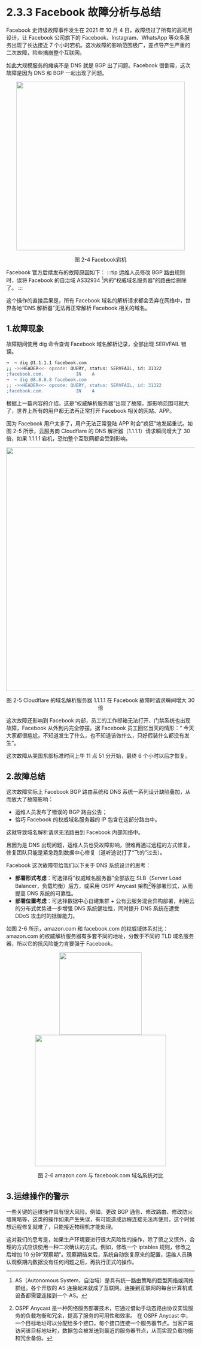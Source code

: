 # 2.3.3 Facebook 故障分析与总结

Facebook 史诗级故障事件发生在 2021 年 10 月 4 日，故障绕过了所有的高可用设计，让 Facebook 公司旗下的 Facebook、Instagram、WhatsApp 等众多服务出现了长达接近 7 个小时宕机。这次故障的影响范围极广，差点导产生严重的二次故障，险些搞崩整个互联网。

如此大规模服务的瘫痪不是 DNS 就是 BGP 出了问题。Facebook 很倒霉，这次故障是因为 DNS 和 BGP 一起出现了问题。

<div  align="center">
	<img src="../assets/facebook-404-error.jpeg" width = "450"  align=center />
	<p>图 2-4 Facebook宕机 </p>
</div>

Facebook 官方后续发布的故障原因如下：
:::tip <a/>
运维人员修改 BGP 路由规则时，误将 Facebook 的自治域 AS32934 [^1]内的“权威域名服务器”的路由给删除了。
:::

这个操作的直接后果是，所有 Facebook 域名的解析请求都会丢弃在网络中，世界各地“DNS 解析器”无法再正常解析 Facebook 相关的域名。

## 1.故障现象

故障期间使用 dig 命令查询 Facebook 域名解析记录，全部出现 SERVFAIL 错误。

```bash
➜  ~ dig @1.1.1.1 facebook.com
;; ->>HEADER<<- opcode: QUERY, status: SERVFAIL, id: 31322
;facebook.com.            IN    A
➜  ~ dig @8.8.8.8 facebook.com
;; ->>HEADER<<- opcode: QUERY, status: SERVFAIL, id: 31322
;facebook.com.            IN    A
```
根据上一篇内容的介绍，这是“权威解析服务器”出现了故障。那影响范围可就大了，世界上所有的用户都无法再正常打开 Facebook 相关的网站、APP。

因为 Facebook 用户太多了，用户无法正常登陆 APP 时会“疯狂”地发起重试。如图 2-5 所示，云服务商 Cloudflare 的 DNS 解析器（1.1.1.1）请求瞬间增大了 30 倍，如果 1.1.1.1 宕机，恐怕整个互联网都会受到影响。

<div  align="center">
	<img src="../assets/cloudflare-dns.png" width = "650"  align=center />
	<p>图 2-5 Cloudflare 的域名解析服务器 1.1.1.1 在 Facebook 故障时请求瞬间增大 30 倍 </p>
</div>

这次故障还影响到 Facebook 内部，员工的工作邮箱无法打开、门禁系统也出现故障，Facebook 从外到内完全停摆。据 Facebook 员工回忆当天的情形：“ 今天大家都很尴尬，不知道发生了什么，也不知道该做什么，只好假装什么都没有发生”。

这次故障从美国东部标准时间上午 11 点 51 分开始，最终 6 个小时以后才恢复。

## 2.故障总结

这次故障实际上 Facebook BGP 路由系统和 DNS 系统一系列设计缺陷叠加，从而放大了故障影响：

- 运维人员发布了错误的 BGP 路由公告；
- 恰巧 Facebook 的权威域名服务器的 IP 包含在这部分路由中。

这就导致域名解析请求无法路由到 Facebook 内部网络中。

且因为是 DNS 出现问题，运维人员也受故障影响，很难再通过远程的方式修复，修复团队只能是紧急跑到数据中心修复（道听途说打了“飞的”过去）。

Facebook 这次故障带给我们以下关于 DNS 系统设计的思考：

- **部署形式考虑**：可选择将“权威域名服务器”全部放在 SLB（Server Load Balancer，负载均衡）后方，或采用 OSPF Anycast 架构[^2]等部署形式，从而提高 DNS 系统的可靠性。
- **部署位置考虑**：可选择数据中心自建集群 + 公有云服务混合异构部署，利用云的分布式优势进一步增强 DNS 系统健壮性，同时提升 DNS 系统在遭受 DDoS 攻击时的抵御能力。

如图 2-6 所示，amazon.com 和 facebook.com 的权威域体系对比：amazon.com 的权威解析服务器有多套不同的地址，分散于不同的 TLD 域名服务器，所以它的抗风险能力肯要强于 Facebook。

<div  align="center">
	<img src="../assets/dns-1.png" width = "220"  align=center />
</div>
<div  align="center">
	<img src="../assets/dns-2.png" width = "350"  align=center />
	<p>图 2-6  amazon.com 与 facebook.com 域名系统对比</p>
</div>

## 3.运维操作的警示

一些关键的运维操作具有很大风险。例如，更改 BGP 通告、修改路由、修改防火墙策略等，这类的操作如果产生失误，有可能造成远程连接无法再使用，这个时候想远程修复就难了，只能接近物理机才能处理。

这对我们的思考是，如果生产环境要进行很大风险性的操作，除了慎之又慎外，合理的方式应该使用一种二次确认的方式。例如，修改一个 iptables 规则，修改之后增加 10 分钟“观察期”。观察期结束后，系统自动恢复原来的配置，运维人员确认观察期内数据没有任何问题之后，再执行正式的操作。

[^1]: AS（Autonomous System，自治域）是具有统一路由策略的巨型网络或网络群组。各个开放的 AS 连接起来就成了互联网。连接到互联网的每台计算机或设备都需要连接到一个 AS。
[^2]: OSPF Anycast 是一种网络服务部署技术，它通过借助于动态路由协议实现服务的负载均衡和冗余，提高了服务的可用性和效率。 在 OSPF Anycast 中，一个目标地址可以分配给多个接口，每个接口连接一个服务器节点。当客户端访问该目标地址时，数据包会被发送到最近的服务器节点，从而实现负载均衡和冗余备份。

